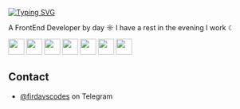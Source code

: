 [![Typing SVG](https://readme-typing-svg.herokuapp.com?color=%2336BCF7&lines=Hello+there+👋)](https://git.io/typing-svg)

A FrontEnd Developer by day ☼ I have a rest in the evening I work ☾

<img height="32" width="32" src="https://cdn.simpleicons.org/simpleicons" />
<img height="32" width="32" src="https://cdn.simpleicons.org/simpleicons/gray" />
<img height="32" width="32" src="https://cdn.simpleicons.org/simpleicons/hotpink" />
<img height="32" width="32" src="https://cdn.simpleicons.org/simpleicons/0cf" />
<img height="32" width="32" src="https://cdn.simpleicons.org/simpleicons/0cf9" />
<img height="32" width="32" src="https://cdn.simpleicons.org/simpleicons/00ccff" />
<img height="32" width="32" src="https://cdn.simpleicons.org/simpleicons/00ccff99" />

## Contact

- [@firdavscodes](https://telegram.com/firdavscodes) on Telegram 
